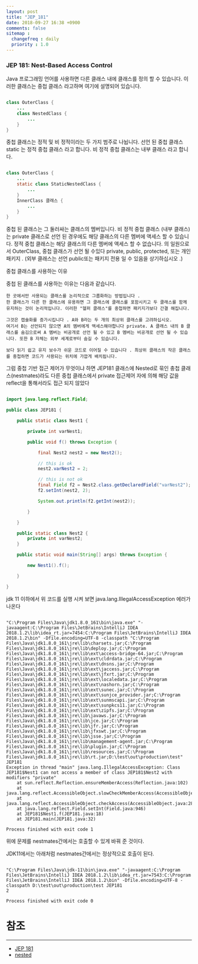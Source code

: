 ```yaml
---
layout: post
title: "JEP_181"
date: 2018-09-27 16:38 +0900
comments: false
sitemap :
  changefreq : daily
  priority : 1.0
---
```


### JEP 181: Nest-Based Access Control

Java 프로그래밍 언어를 사용하면 다른 클래스 내에 클래스를 정의 할 수 있습니다. 이러한 클래스는 중첩 클래스 라고하며 여기에 설명되어 있습니다.


````java

class OuterClass {
    ...
    class NestedClass {
        ...
    }
}

````

중첩 클래스는 정적 및 비 정적이라는 두 가지 범주로 나뉩니다. 선언 된 중첩 클래스static 는 정적 중첩 클래스 라고 합니다. 비 정적 중첩 클래스는 내부 클래스 라고 합니다.


```java

class OuterClass {
    ...
    static class StaticNestedClass {
        ...
    }
    InnerClass 클래스 {
        ...
    }
}

```

중첩 된 클래스는 그 둘러싸는 클래스의 멤버입니다. 비 정적 중첩 클래스 (내부 클래스)는 private 클래스로 선언 된 경우에도 해당 클래스의 다른 멤버에 액세스 할 수 있습니다. 정적 중첩 클래스는 해당 클래스의 다른 멤버에 액세스 할 수 없습니다. 의 일원으로서 OuterClass, 중첩 클래스가 선언 될 수있다 private, public, protected, 또는 개인 패키지 . (외부 클래스는 선언 public또는 패키지 전용 일 수 있음을 상기하십시오 .)

중첩 클래스를 사용하는 이유

중첩 된 클래스를 사용하는 이유는 다음과 같습니다.

```
한 곳에서만 사용되는 클래스를 논리적으로 그룹화하는 방법입니다 . 
한 클래스가 다른 한 클래스에 유용하면 그 클래스에 클래스를 포함시키고 두 클래스를 함께 유지하는 것이 논리적입니다. 이러한 "헬퍼 클래스"를 중첩하면 패키지가보다 간결 해집니다.

그것은 캡슐화를 증가시킵니다 . A와 B라는 두 개의 최상위 클래스를 고려하십시오. 
여기서 B는 선언되지 않으면 A의 멤버에게 액세스해야합니다 private. A 클래스 내의 B 클래스를 숨김으로써 A 멤버는 비공개로 선언 될 수 있고 B 멤버는 비공개로 선언 될 수 있습니다. 또한 B 자체는 외부 세계로부터 숨길 수 있습니다.

보다 읽기 쉽고 유지 보수가 쉬운 코드로 이어질 수 있습니다 . 최상위 클래스의 작은 클래스를 중첩하면 코드가 사용되는 위치에 가깝게 배치됩니다.

```

그럼 중첩 기반 접근 제어가 무엇이냐 하면 JEP181 클래스에 Nested로 묶인 충첩 클래스(nestmates)라도 다른 중첩 클래스에서 
private 접근제어 자에 의해 해당 값을 reflect을 통해서라도 접근 되지 않았다 

```java

import java.lang.reflect.Field;

public class JEP181 {

    public static class Nest1 {

        private int varNest1;

        public void f() throws Exception {

            final Nest2 nest2 = new Nest2();

            // this is ok
            nest2.varNest2 = 2;

            // this is not ok
            final Field f2 = Nest2.class.getDeclaredField("varNest2");
            f2.setInt(nest2, 2);

            System.out.println(f2.getInt(nest2));

        }

    }

    public static class Nest2 {
        private int varNest2;
    }

    public static void main(String[] args) throws Exception {

        new Nest1().f();

    }

}

```

jdk 11 이하에서 위 코드를 실행 시켜 보면 java.lang.IllegalAccessException 에러가 나온다 

```

"C:\Program Files\Java\jdk1.8.0_161\bin\java.exe" "-javaagent:C:\Program Files\JetBrains\IntelliJ IDEA 2018.1.2\lib\idea_rt.jar=7454:C:\Program Files\JetBrains\IntelliJ IDEA 2018.1.2\bin" -Dfile.encoding=UTF-8 -classpath "C:\Program Files\Java\jdk1.8.0_161\jre\lib\charsets.jar;C:\Program Files\Java\jdk1.8.0_161\jre\lib\deploy.jar;C:\Program Files\Java\jdk1.8.0_161\jre\lib\ext\access-bridge-64.jar;C:\Program Files\Java\jdk1.8.0_161\jre\lib\ext\cldrdata.jar;C:\Program Files\Java\jdk1.8.0_161\jre\lib\ext\dnsns.jar;C:\Program Files\Java\jdk1.8.0_161\jre\lib\ext\jaccess.jar;C:\Program Files\Java\jdk1.8.0_161\jre\lib\ext\jfxrt.jar;C:\Program Files\Java\jdk1.8.0_161\jre\lib\ext\localedata.jar;C:\Program Files\Java\jdk1.8.0_161\jre\lib\ext\nashorn.jar;C:\Program Files\Java\jdk1.8.0_161\jre\lib\ext\sunec.jar;C:\Program Files\Java\jdk1.8.0_161\jre\lib\ext\sunjce_provider.jar;C:\Program Files\Java\jdk1.8.0_161\jre\lib\ext\sunmscapi.jar;C:\Program Files\Java\jdk1.8.0_161\jre\lib\ext\sunpkcs11.jar;C:\Program Files\Java\jdk1.8.0_161\jre\lib\ext\zipfs.jar;C:\Program Files\Java\jdk1.8.0_161\jre\lib\javaws.jar;C:\Program Files\Java\jdk1.8.0_161\jre\lib\jce.jar;C:\Program Files\Java\jdk1.8.0_161\jre\lib\jfr.jar;C:\Program Files\Java\jdk1.8.0_161\jre\lib\jfxswt.jar;C:\Program Files\Java\jdk1.8.0_161\jre\lib\jsse.jar;C:\Program Files\Java\jdk1.8.0_161\jre\lib\management-agent.jar;C:\Program Files\Java\jdk1.8.0_161\jre\lib\plugin.jar;C:\Program Files\Java\jdk1.8.0_161\jre\lib\resources.jar;C:\Program Files\Java\jdk1.8.0_161\jre\lib\rt.jar;D:\test\out\production\test" JEP181
Exception in thread "main" java.lang.IllegalAccessException: Class JEP181$Nest1 can not access a member of class JEP181$Nest2 with modifiers "private"
	at sun.reflect.Reflection.ensureMemberAccess(Reflection.java:102)
	at java.lang.reflect.AccessibleObject.slowCheckMemberAccess(AccessibleObject.java:296)
	at java.lang.reflect.AccessibleObject.checkAccess(AccessibleObject.java:288)
	at java.lang.reflect.Field.setInt(Field.java:946)
	at JEP181$Nest1.f(JEP181.java:18)
	at JEP181.main(JEP181.java:32)

Process finished with exit code 1

``` 

위에 문제를 nestmates간에서는 호출할 수 있게 바꿔 준 것이다.

JDK11에서는 아래처럼 nestmates간에서는 정상적으로 호출이 된다.

```

"C:\Program Files\Java\jdk-11\bin\java.exe" "-javaagent:C:\Program Files\JetBrains\IntelliJ IDEA 2018.1.2\lib\idea_rt.jar=7543:C:\Program Files\JetBrains\IntelliJ IDEA 2018.1.2\bin" -Dfile.encoding=UTF-8 -classpath D:\test\out\production\test JEP181
2

Process finished with exit code 0

```
 
# 참조 
-----
* [JEP 181](http://openjdk.java.net/jeps/181)
* [nested](https://docs.oracle.com/javase/tutorial/java/javaOO/nested.html)
